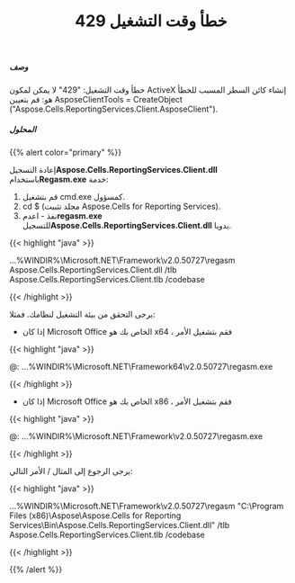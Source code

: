 ﻿---
title: خطأ وقت التشغيل 429
type: docs
weight: 60
url: /ar/reportingservices/runtime-error-429/
---
##### **وصف**
 خطأ وقت التشغيل: "429"
 لا يمكن لمكون ActiveX إنشاء كائن
 السطر المسبب للخطأ هو:
 قم بتعيين AsposeClientTools = CreateObject ("Aspose.Cells.ReportingServices.Client.AsposeClient").
##### **المحلول**
{{% alert color="primary" %}} 

 إعادة التسجيل**Aspose.Cells.ReportingServices.Client.dll** باستخدام**Regasm.exe** خدمة:

1. قم بتشغيل cmd.exe كمسؤول.
1. cd $ (مجلد تثبيت Aspose.Cells for Reporting Services).
1.  نفذ - اعدم**regasm.exe** للتسجيل**Aspose.Cells.ReportingServices.Client.dll** يدويا.

{{< highlight "java" >}}

 ...%WINDIR%\Microsoft.NET\Framework\v2.0.50727\regasm  Aspose.Cells.ReportingServices.Client.dll  /tlb Aspose.Cells.ReportingServices.Client.tlb /codebase

{{< /highlight >}}

 يرجى التحقق من بيئة التشغيل لنظامك. فمثلا:

-  إذا كان Microsoft Office الخاص بك هو x64 ، فقم بتشغيل الأمر

{{< highlight "java" >}}

 @: ...%WINDIR%\Microsoft.NET\Framework64\v2.0.50727\regasm.exe

{{< /highlight >}}

-  إذا كان Microsoft Office الخاص بك هو x86 ، فقم بتشغيل الأمر

{{< highlight "java" >}}

 @: ...%WINDIR%\Microsoft.NET\Framework\v2.0.50727\regasm.exe

{{< /highlight >}}

يرجى الرجوع إلى المثال / الأمر التالي:

{{< highlight "java" >}}

 ...%WINDIR%\Microsoft.NET\Framework\v2.0.50727\regasm "C:\Program Files (x86)\Aspose\Aspose.Cells for Reporting Services\Bin\Aspose.Cells.ReportingServices.Client.dll" /tlb Aspose.Cells.ReportingServices.Client.tlb /codebase 

{{< /highlight >}}

{{% /alert %}}
